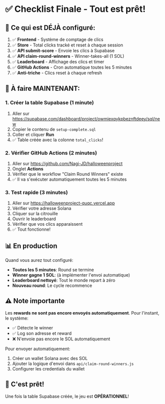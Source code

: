 # ✅ Checklist Finale - Tout est prêt!

## 🎯 Ce qui est DÉJÀ configuré:

1. ✅ **Frontend** - Système de comptage de clics
2. ✅ **Store** - Total clicks tracké et reset à chaque session
3. ✅ **API submit-score** - Envoie les clics à Supabase
4. ✅ **API claim-round-winners** - Winner-takes-all (1 SOL)
5. ✅ **Leaderboard** - Affichage des clics et timer
6. ✅ **GitHub Actions** - Cron automatique toutes les 5 minutes
7. ✅ **Anti-triche** - Clics reset à chaque refresh

## 🚀 À faire MAINTENANT:

### 1. Créer la table Supabase (1 minute)
1. Aller sur https://supabase.com/dashboard/project/owmiexqykpbeznftdeey/sql/new
2. Copier le contenu de `setup-complete.sql`
3. Coller et cliquer **Run**
4. ✅ Table créée avec la colonne `total_clicks`!

### 2. Vérifier GitHub Actions (2 minutes)
1. Aller sur https://github.com/Nagi-JD/halloweenproject
2. Onglet **Actions**
3. Vérifier que le workflow "Claim Round Winners" existe
4. ✅ Il va s'exécuter automatiquement toutes les 5 minutes

### 3. Test rapide (3 minutes)
1. Aller sur https://halloweenproject-quqc.vercel.app
2. Vérifier votre adresse Solana
3. Cliquer sur la citrouille
4. Ouvrir le leaderboard
5. Vérifier que vos clics apparaissent
6. ✅ Tout fonctionne!

## 📊 En production

Quand vous aurez tout configuré:
- **Toutes les 5 minutes**: Round se termine
- **Winner gagne 1 SOL**: (à implémenter l'envoi automatique)
- **Leaderboard nettoyé**: Tout le monde repart à zéro
- **Nouveau round**: Le cycle recommence

## ⚠️ Note importante

Les **rewards ne sont pas encore envoyés automatiquement**. 
Pour l'instant, le système:
- ✅ Détecte le winner
- ✅ Log son adresse et reward
- ❌ N'envoie pas encore le SOL automatiquement

Pour envoyer automatiquement:
1. Créer un wallet Solana avec des SOL
2. Ajouter la logique d'envoi dans `api/claim-round-winners.js`
3. Configurer les credentials du wallet

## 🎉 C'est prêt!

Une fois la table Supabase créée, le jeu est **OPÉRATIONNEL**!

